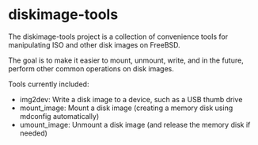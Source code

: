 # diskimage-tools

The diskimage-tools project is a collection of convenience tools for
manipulating ISO and other disk images on FreeBSD.

The goal is to make it easier to mount, unmount, write, and in the future,
perform other common operations on disk images.

Tools currently included:

- img2dev: Write a disk image to a device, such as a USB thumb drive
- mount_image: Mount a disk image (creating a memory disk using mdconfig automatically)
- umount_image: Unmount a disk image (and release the memory disk if needed)
